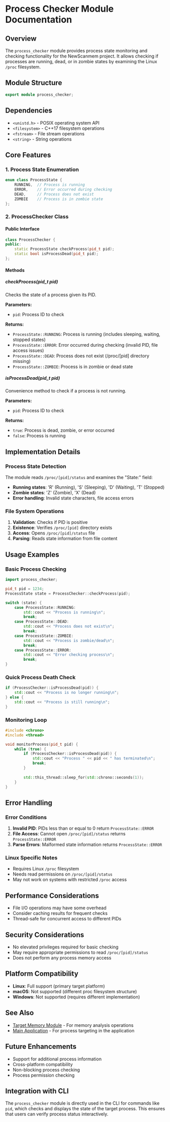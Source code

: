 # Process Checker Module Documentation

## Overview

The `process_checker` module provides process state monitoring and checking functionality for the NewScanmem project. It allows checking if processes are running, dead, or in zombie states by examining the Linux `/proc` filesystem.

## Module Structure

```cpp
export module process_checker;
```

## Dependencies

- `<unistd.h>` - POSIX operating system API
- `<filesystem>` - C++17 filesystem operations
- `<fstream>` - File stream operations
- `<string>` - String operations

## Core Features

### 1. Process State Enumeration

```cpp
enum class ProcessState { 
    RUNNING,  // Process is running
    ERROR,    // Error occurred during checking
    DEAD,     // Process does not exist
    ZOMBIE    // Process is in zombie state
};
```

### 2. ProcessChecker Class

#### Public Interface

```cpp
class ProcessChecker {
public:
    static ProcessState checkProcess(pid_t pid);
    static bool isProcessDead(pid_t pid);
};
```

#### Methods

##### checkProcess(pid_t pid)

Checks the state of a process given its PID.

**Parameters:**

- `pid`: Process ID to check

**Returns:**

- `ProcessState::RUNNING`: Process is running (includes sleeping, waiting, stopped states)
- `ProcessState::ERROR`: Error occurred during checking (invalid PID, file access issues)
- `ProcessState::DEAD`: Process does not exist (/proc/[pid] directory missing)
- `ProcessState::ZOMBIE`: Process is in zombie or dead state

##### isProcessDead(pid_t pid)

Convenience method to check if a process is not running.

**Parameters:**

- `pid`: Process ID to check

**Returns:**

- `true`: Process is dead, zombie, or error occurred
- `false`: Process is running

## Implementation Details

### Process State Detection

The module reads `/proc/[pid]/status` and examines the "State:" field:

- **Running states**: 'R' (Running), 'S' (Sleeping), 'D' (Waiting), 'T' (Stopped)
- **Zombie states**: 'Z' (Zombie), 'X' (Dead)
- **Error handling**: Invalid state characters, file access errors

### File System Operations

1. **Validation**: Checks if PID is positive
2. **Existence**: Verifies `/proc/[pid]` directory exists
3. **Access**: Opens `/proc/[pid]/status` file
4. **Parsing**: Reads state information from file content

## Usage Examples

### Basic Process Checking

```cpp
import process_checker;

pid_t pid = 1234;
ProcessState state = ProcessChecker::checkProcess(pid);

switch (state) {
    case ProcessState::RUNNING:
        std::cout << "Process is running\n";
        break;
    case ProcessState::DEAD:
        std::cout << "Process does not exist\n";
        break;
    case ProcessState::ZOMBIE:
        std::cout << "Process is zombie/dead\n";
        break;
    case ProcessState::ERROR:
        std::cout << "Error checking process\n";
        break;
}
```

### Quick Process Death Check

```cpp
if (ProcessChecker::isProcessDead(pid)) {
    std::cout << "Process is no longer running\n";
} else {
    std::cout << "Process is still running\n";
}
```

### Monitoring Loop

```cpp
#include <chrono>
#include <thread>

void monitorProcess(pid_t pid) {
    while (true) {
        if (ProcessChecker::isProcessDead(pid)) {
            std::cout << "Process " << pid << " has terminated\n";
            break;
        }
        
        std::this_thread::sleep_for(std::chrono::seconds(1));
    }
}
```

## Error Handling

### Error Conditions

1. **Invalid PID**: PIDs less than or equal to 0 return `ProcessState::ERROR`
2. **File Access**: Cannot open `/proc/[pid]/status` returns `ProcessState::ERROR`
3. **Parse Errors**: Malformed state information returns `ProcessState::ERROR`

### Linux Specific Notes

- Requires Linux `/proc` filesystem
- Needs read permissions on `/proc/[pid]/status`
- May not work on systems with restricted `/proc` access

## Performance Considerations

- File I/O operations may have some overhead
- Consider caching results for frequent checks
- Thread-safe for concurrent access to different PIDs

## Security Considerations

- No elevated privileges required for basic checking
- May require appropriate permissions to read `/proc/[pid]/status`
- Does not perform any process memory access

## Platform Compatibility

- **Linux**: Full support (primary target platform)
- **macOS**: Not supported (different proc filesystem structure)
- **Windows**: Not supported (requires different implementation)

## See Also

- [Target Memory Module](target_mem.md) - For memory analysis operations
- [Main Application](main.md) - For process targeting in the application

## Future Enhancements

- Support for additional process information
- Cross-platform compatibility
- Non-blocking process checking
- Process permission checking

## Integration with CLI

The `process_checker` module is directly used in the CLI for commands like `pid`, which checks and displays the state of the target process. This ensures that users can verify process status interactively.
